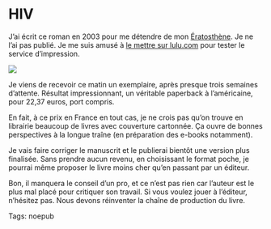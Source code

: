 # HIV

J’ai écrit ce roman en 2003 pour me détendre de mon [Ératosthène](http://blog.tcrouzet.com/2007/03/31/eratosthene-de-cyrene/). Je ne l’ai pas publié. Je me suis amusé à [le mettre sur lulu.com](http://www.lulu.com/content/733151) pour tester le service d’impression.<span id="more-416"></span>

![](http://blog.tcrouzet.comhttps://tcrouzet.com/images_tc/200704lulu.jpg) 

Je viens de recevoir ce matin un exemplaire, après presque trois semaines d’attente. Résultat impressionnant, un véritable paperback à l’américaine, pour 22,37 euros, port compris.

En fait, à ce prix en France en tout cas, je ne crois pas qu’on trouve en librairie beaucoup de livres avec couverture cartonnée. Ça ouvre de bonnes perspectives à la longue traîne (en préparation des e-books notamment).

Je vais faire corriger le manuscrit et le publierai bientôt une version plus finalisée. Sans prendre aucun revenu, en choisissant le format poche, je pourrai même proposer le livre moins cher qu’en passant par un éditeur.

Bon, il manquera le conseil d’un pro, et ce n’est pas rien car l’auteur est le plus mal placé pour critiquer son travail. Si vous voulez jouer à l’éditeur, n’hésitez pas. Nous devons réinventer la chaîne de production du livre.

Tags: noepub